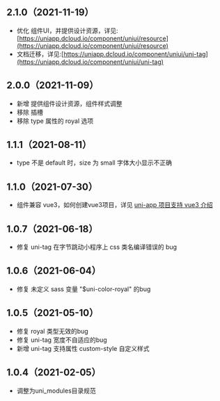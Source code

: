 ## 2.1.0（2021-11-19）
- 优化 组件UI，并提供设计资源，详见:[https://uniapp.dcloud.io/component/uniui/resource](https://uniapp.dcloud.io/component/uniui/resource)
- 文档迁移，详见:[https://uniapp.dcloud.io/component/uniui/uni-tag](https://uniapp.dcloud.io/component/uniui/uni-tag)
## 2.0.0（2021-11-09）
- 新增 提供组件设计资源，组件样式调整
- 移除 插槽
- 移除 type 属性的 royal 选项
## 1.1.1（2021-08-11）
- type 不是 default 时，size 为 small 字体大小显示不正确
## 1.1.0（2021-07-30）
- 组件兼容 vue3，如何创建vue3项目，详见 [uni-app 项目支持 vue3 介绍](https://ask.dcloud.net.cn/article/37834)
## 1.0.7（2021-06-18）
- 修复 uni-tag 在字节跳动小程序上 css 类名编译错误的 bug
## 1.0.6（2021-06-04）
- 修复 未定义 sass 变量 "$uni-color-royal" 的bug
## 1.0.5（2021-05-10）
- 修复 royal 类型无效的bug
- 修复 uni-tag 宽度不自适应的bug
- 新增 uni-tag 支持属性 custom-style 自定义样式
## 1.0.4（2021-02-05）
- 调整为uni_modules目录规范
